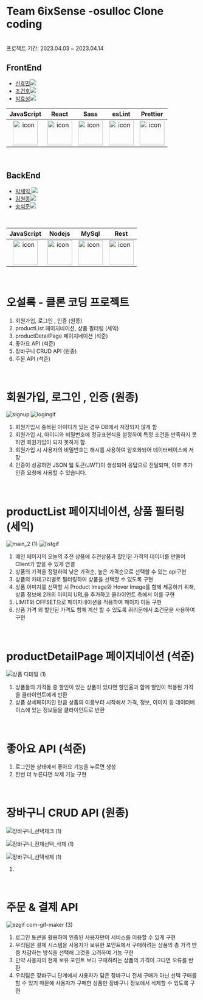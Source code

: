 # Team 6ixSense -osulloc Clone coding
<br />
프로젝트 기간: 2023.04.03 ~ 2023.04.14

## FrontEnd

- <a href="https://github.com/Hyomins-013">신효민<img src="https://img.shields.io/badge/GitHub-181717?style=flat-square&logo=GitHub&logoColor=white&link=https://github.com/hongyeollee"/></a>
- <a href="https://github.com/alchogh">조건호<img src="https://img.shields.io/badge/GitHub-181717?style=flat-square&logo=GitHub&logoColor=white&link=https://github.com/hongyeollee"/></a>
- <a href="https://github.com/Hyoster">박효성<img src="https://img.shields.io/badge/GitHub-181717?style=flat-square&logo=GitHub&logoColor=white&link=https://github.com/hongyeollee"/></a>


|                                             JavaScript                                             |                                                 React                                                 |                                                                              Sass                                                                               |                                                 esLint                                                 |                                                 Prettier                                                  |
| :------------------------------------------------------------------------------------------------: | :---------------------------------------------------------------------------------------------------: | :-------------------------------------------------------------------------------------------------------------------------------------------------------------: | :----------------------------------------------------------------------------------------------------: | :-------------------------------------------------------------------------------------------------------: |
| <img src="https://techstack-generator.vercel.app/js-icon.svg" alt="icon" width="65" height="65" /> | <img src="https://techstack-generator.vercel.app/react-icon.svg" alt="icon" width="65" height="65" /> | <div style="display: flex; align-items: flex-start;"><img src="https://techstack-generator.vercel.app/sass-icon.svg" alt="icon" width="65" height="65" /></div> | <img src="https://techstack-generator.vercel.app/eslint-icon.svg" alt="icon" width="65" height="65" /> |<div style="display: flex; align-items: flex-start;"><img src="https://techstack-generator.vercel.app/prettier-icon.svg" alt="icon" width="65" height="65" /></div> |




<br />



## BackEnd

- <a href="https://github.com/parkseyik">박세익 <img src="https://img.shields.io/badge/GitHub-181717?style=flat-square&logo=GitHub&logoColor=white&link=https://github.com/minseoya"/></a>
- <a href="https://github.com/thornewater">김원종<img src="https://img.shields.io/badge/GitHub-181717?style=flat-square&logo=GitHub&logoColor=white&link=https://github.com/lsg622"/></a>
- <a href="https://github.com/songsong95">송석준<img src="https://img.shields.io/badge/GitHub-181717?style=flat-square&logo=GitHub&logoColor=white&link=https://github.com/Dongrang072"/></a>

<br />


|                                             JavaScript                                             |                                                Nodejs                                                 |                                                 MySql                                                 |                                                  Rest                                                   |
| :------------------------------------------------------------------------------------------------: | :---------------------------------------------------------------------------------------------------: | :---------------------------------------------------------------------------------------------------: | :-----------------------------------------------------------------------------------------------------: |
| <img src="https://techstack-generator.vercel.app/js-icon.svg" alt="icon" width="65" height="65" /> | <img src="https://techstack-generator.vercel.app/nginx-icon.svg" alt="icon" width="65" height="65" /> | <img src="https://techstack-generator.vercel.app/mysql-icon.svg" alt="icon" width="65" height="65" /> | <img src="https://techstack-generator.vercel.app/restapi-icon.svg" alt="icon" width="65" height="65" /> |

  
<br/>

# 오설록 -  클론 코딩 프로젝트



1. 회원가입, 로그인 , 인증 (원종)
2. productList 페이지네이션, 상품 필터링 (세익)
3. productDetailPage 페이지네이션 (석준)
4. 좋아요 API (석준)
5. 장바구니 CRUD API (원종)
6. 주문 API (석준)
<br/>

# 회원가입, 로그인 , 인증 (원종)
![signup](https://user-images.githubusercontent.com/123849268/232360555-3188c6df-31dc-4627-9717-161ac49a2c35.gif)
![logingif](https://user-images.githubusercontent.com/123849268/232360579-23392ced-1c12-43a8-9980-806d6a6e4270.gif)

1. 회원가입시 중복된 아이디가 있는 경우 DB에서 저장되지 않게 함
2.  회원가입 시, 아이디와 비밀번호에 정규표현식을 설정하여 특정 조건을 만족하지 못하면 회원가입이 되지 못하게 함.
3. 회원가입 시 사용자의 비밀번호는 해시를 사용하여 암호화되어 데이터베이스에 저장
4. 인증이 성공하면 JSON 웹 토큰(JWT)이 생성되어 응답으로 전달되며, 이후 추가 인증 요청에 사용할 수 있습니다.
<br/>

# productList 페이지네이션, 상품 필터링 (세익)
![main_2 (1)](https://user-images.githubusercontent.com/123849268/232360878-481bf06a-b1a6-46bf-a0dd-bdd46126256b.gif)
![listgif](https://user-images.githubusercontent.com/123849268/232360953-d8050f34-fbae-4f7a-97a3-cad522116124.gif)

1. 메인 페이지의 오늘의 추천 상품에 추천상품과 할인된 가격의 데이터를 만들어 Client가 받을 수 있게 연결
2. 상품의 가격을 정렬하여 낮은 가격순, 높은 가격순으로 선택할 수 있는 api구현
3. 상품의 카테고리별로 필터링하여 상품을 선택할 수 있도록 구현
4. 상품 이미지를 선택할 시 Product Image와 Hover Image를 함께 제공하기 위해, 상품 정보에 2개의 이미지 URL을 추가하고 클라이언트 측에서 이를 구현
5. LIMIT와 OFFSET으로 페이지네이션을 적용하여 페이지 이동 구현
6. 상품 가격 외 할인된 가격도 함께 계산 할 수 있도록 쿼리문에서 조건문을 사용하여 구현

<br>

# productDetailPage 페이지네이션 (석준)
 ![상품 디테일 (1)](https://user-images.githubusercontent.com/120084509/232380947-5492f3c1-cae6-4177-9572-ad3a87a75dd6.gif)

 
1. 상품들의 가격들 중 할인이 있는 상품이 있다면 할인율과 함께 할인이 적용된 가격을 클라이언트에게 반환
2. 상품 상세페이지인 만큼 상품의 이름부터 시작해서 가격, 정보, 이미지 등 데이터베이스에 있는 정보들을 클라이언트로 반환

<br>

# 좋아요 API (석준)

1. 로그인한 상태에서 좋아요 기능을 누르면 생성
2. 한번 더 누른다면 삭제 기능 구현

<br>

# 장바구니 CRUD API (원종)

![장바구니_선택체크 (1)](https://user-images.githubusercontent.com/120084509/232398090-45afe96d-5677-433b-b32d-108bfd3b014b.gif)

![장바구니_전체선택_삭제 (1)](https://user-images.githubusercontent.com/120084509/232398104-2d7794ae-551d-425a-8b3b-b6d3338fe754.gif)

![장바구니_선택삭제 (1)](https://user-images.githubusercontent.com/120084509/232398127-d1e0a226-254e-49c0-834c-a34916ae5d8c.gif)

1.

<br>


# 주문 & 결제 API

![ezgif com-gif-maker (3)](https://user-images.githubusercontent.com/120084509/232380925-f400bdf0-0a9f-4b70-8756-7ecf1d38eec1.gif)

1. 로그인 토큰을 활용하여 인증된 사용자만이 서비스를 이용할 수 있게 구현
2. 우리팀은 결제 시스템을 사용자가 보유한 포인트에서 구매하려는 상품의 총 가격 만큼 차감하는 방식을 선택해 그것을 고려하여 기능 구현
3. 만약 사용자의 현재 보유 포인트 보다 구매하려는 상품의 가격이 크다면 오류를 반환
4. 우리팀은 장바구니 단계에서 사용자가 담은 장바구니 전체 구매가 아닌 선택 구매를 할 수 있기 때문에 사용자가 구매한 상품만 장바구니 정보에서 삭제할 수 있도록 구현
